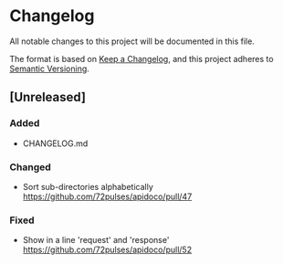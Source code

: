 # Changelog
All notable changes to this project will be documented in this file.

The format is based on [Keep a Changelog](https://keepachangelog.com/en/1.0.0/),
and this project adheres to [Semantic Versioning](https://semver.org/spec/v2.0.0.html).

## [Unreleased]

### Added
- CHANGELOG.md

### Changed
- Sort sub-directories alphabetically https://github.com/72pulses/apidoco/pull/47

### Fixed
- Show in a line 'request' and 'response' https://github.com/72pulses/apidoco/pull/52
